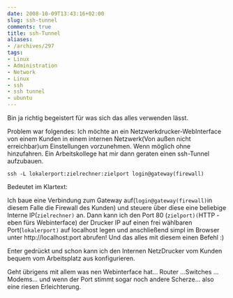 ```yaml
---
date: 2008-10-09T13:43:16+02:00
slug: ssh-tunnel
comments: true
title: ssh-Tunnel
aliases:
- /archives/297
tags:
- Linux
- Administration
- Network
- Linux
- ssh
- ssh tunnel
- ubuntu
---
```


Bin ja richtig begeistert für was sich das alles verwenden lässt.

Problem war folgendes: Ich möchte an ein Netzwerkdrucker-WebInterface von
einem Kunden in einem internen Netzwerk(Von außen nicht erreichbar)um
Einstellungen vorzunehmen. Wenn möglich ohne hinzufahren. Ein
Arbeitskollege hat mir dann geraten einen ssh-Tunnel aufzubauen.

    ssh -L lokalerport:zielrechner:zielport login@gateway(firewall)

Bedeutet im Klartext:

Ich baue eine Verbindung zum Gateway auf(`login@gateway(firewall)`in diesem
Falle die Firewall des Kunden) und steuere über diese eine beliebige
Interne IP(`zielrechner)` an. Dann kann ich den Port 80 (`zielport)(`HTTP -
eben fürs Webinterface) der Drucker IP auf einen frei wählbaren
Port(`lokalerport)` auf localhost legen und anschließend simpl im Browser
unter http://localhost:port abrufen! Und das alles mit diesem einen Befehl
:)

Enter gedrückt und schon kann ich den Internen NetzDrucker vom Kunden
bequem vom Arbeitsplatz aus konfigurieren.

Geht übrigens mit allem was nen Webinterface hat... Router ...Switches ...
Modems... und wenn der Port stimmt sogar noch andere Scherze... also eine
riesen Erleichterung.

